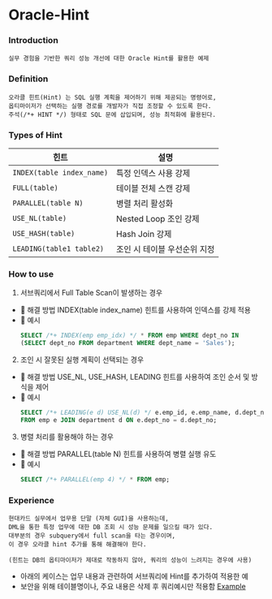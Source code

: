 # Oracle-Hint

### Introduction
```
실무 경험을 기반한 쿼리 성능 개선에 대한 Oracle Hint를 활용한 예제
```

### Definition
```
오라클 힌트(Hint) 는 SQL 실행 계획을 제어하기 위해 제공되는 명령어로, 
옵티마이저가 선택하는 실행 경로를 개발자가 직접 조정할 수 있도록 한다. 
주석(/*+ HINT */) 형태로 SQL 문에 삽입되며, 성능 최적화에 활용된다.
```

### Types of Hint
| 힌트 | 설명 |
|------|------|
| `INDEX(table index_name)` | 특정 인덱스 사용 강제 |
| `FULL(table)` | 테이블 전체 스캔 강제 |
| `PARALLEL(table N)` | 병렬 처리 활성화 |
| `USE_NL(table)` | Nested Loop 조인 강제 |
| `USE_HASH(table)` | Hash Join 강제 |
| `LEADING(table1 table2)` | 조인 시 테이블 우선순위 지정 |

### How to use

1. 서브쿼리에서 Full Table Scan이 발생하는 경우
- 🔹 해결 방법
INDEX(table index_name) 힌트를 사용하여 인덱스를 강제 적용
- 🔹 예시
     ```sql
     SELECT /*+ INDEX(emp emp_idx) */ * FROM emp WHERE dept_no IN 
     (SELECT dept_no FROM department WHERE dept_name = 'Sales');
     ```

2. 조인 시 잘못된 실행 계획이 선택되는 경우
- 🔹 해결 방법
USE_NL, USE_HASH, LEADING 힌트를 사용하여 조인 순서 및 방식을 제어
- 🔹 예시
     ```sql
     SELECT /*+ LEADING(e d) USE_NL(d) */ e.emp_id, e.emp_name, d.dept_name 
     FROM emp e JOIN department d ON e.dept_no = d.dept_no;
     ```

3. 병렬 처리를 활용해야 하는 경우
- 🔹 해결 방법
PARALLEL(table N) 힌트를 사용하여 병렬 실행 유도
- 🔹 예시
     ```sql
     SELECT /*+ PARALLEL(emp 4) */ * FROM emp;
     ```

### Experience
```
현대카드 실무에서 업무용 단말 (자체 GUI)을 사용하는데, 
DML을 통한 특정 업무에 대한 DB 조회 시 성능 문제를 일으킬 때가 있다.
대부분의 경우 subquery에서 full scan을 타는 경우이며, 
이 경우 오라클 hint 추가를 통해 해결해야 한다.

(힌트는 DB의 옵티마이저가 제대로 작동하지 않아, 쿼리의 성능이 느려지는 경우에 사용)
```

- 아래의 케이스는 업무 내용과 관련하여 서브쿼리에 Hint를 추가하여 적용한 예
- 보안을 위해 테이블명이나, 주요 내용은 삭제 후 쿼리예시만 적용함
[Example](./hint_example.sql)